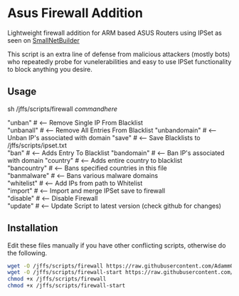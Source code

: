 # Asus Firewall Addition
Lightweight firewall addition for ARM based ASUS Routers using IPSet as seen on [SmallNetBuilder](https://www.snbforums.com/threads/how-to-dynamically-ban-malicious-ips-using-ipset-adamm-version.16798/)


This script is an extra line of defense from malicious attackers (mostly bots) who repeatedly probe for vunelerabilities and easy to use IPSet functionality to block anything you desire.


## Usage

sh /jffs/scripts/firewall *commandhere*

"unban"       # <-- Remove Single IP From Blacklist  
"unbanall"    # <-- Remove All Entries From Blacklist
"unbandomain"	# <-- Unban IP's associated with domain
"save"        # <-- Save Blacklists to /jffs/scripts/ipset.txt  
"ban"         # <-- Adds Entry To Blacklist
"bandomain"	  # <-- Ban IP's associated with domain
"country"     # <-- Adds entire country to blacklist  
"bancountry"  # <-- Bans specified countries in this file  
"banmalware"  # <-- Bans various malware domains  
"whitelist"   # <-- Add IPs from path to Whitelist  
"import"		  # <-- Import and merge IPSet save to firewall  
"disable"	    # <-- Disable Firewall  
"update"		  # <-- Update Script to latest version (check github for changes)  


## Installation

Edit these files manually if you have other conflicting scripts, otherwise do the following.

```sh
wget -O /jffs/scripts/firewall https://raw.githubusercontent.com/Adamm00/IPSet_ASUS/master/firewall.sh
wget -O /jffs/scripts/firewall-start https://raw.githubusercontent.com/Adamm00/IPSet_ASUS/master/firewall-start.sh
chmod +x /jffs/scripts/firewall
chmod +x /jffs/scripts/firewall-start
```
